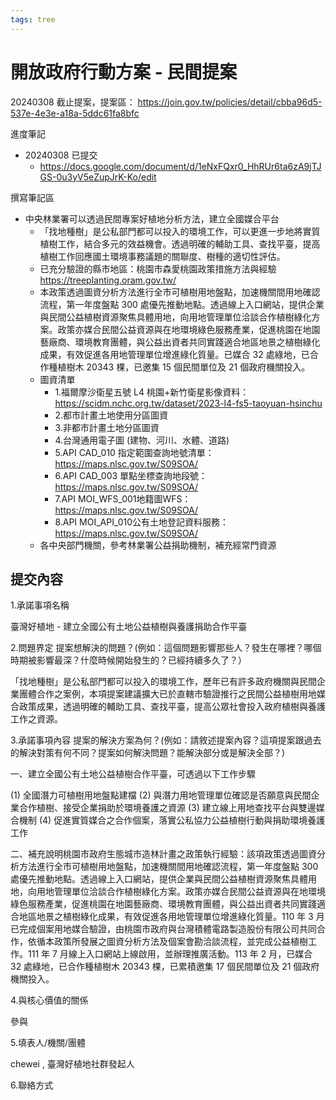 ```yaml
---
tags: tree
---
```


# 開放政府行動方案 - 民間提案

20240308 截止提案，提案區：
https://join.gov.tw/policies/detail/cbba96d5-537e-4e3e-a18a-5ddc61fa8bfc


進度筆記
- 20240308 已提交　
    - https://docs.google.com/document/d/1eNxFQxr0_HhRUr6ta6zA9jTJGS-0u3yV5eZupJrK-Ko/edit

撰寫筆記區
- 中央林業署可以透過民間專案好植地分析方法，建立全國媒合平台
    - 「找地種樹」是公私部門都可以投入的環境工作，可以更進一步地將實質植樹工作，結合多元的效益機會。透過明確的輔助工具、查找平臺，提高植樹工作回應國土環境事務議題的關聯度、樹種的適切性評估。
    - 已充分驗證的縣市地區：桃園市森愛桃園政策措施方法與經驗 https://treeplanting.oram.gov.tw/
    - 本政策透過圖資分析方法進行全市可植樹用地盤點，加速機關間用地確認流程，第一年度盤點 300 處優先推動地點。透過線上入口網站，提供企業與民間公益植樹資源聚焦具體用地，向用地管理單位洽談合作植樹綠化方案。政策亦媒合民間公益資源與在地環境綠色服務產業，促進桃園在地園藝廠商、環境教育團體，與公益出資者共同實踐適合地區地景之植樹綠化成果，有效促進各用地管理單位增進綠化質量。已媒合 32 處綠地，已合作種植樹木 20343 棵，已邀集 15 個民間單位及 21 個政府機關投入。
    - 圖資清單 
        - 1.福爾摩沙衛星五號 L4 桃園+新竹衛星影像資料：https://scidm.nchc.org.tw/dataset/2023-l4-fs5-taoyuan-hsinchu
        - 2.都市計畫土地使用分區圖資
        - 3.非都市計畫土地分區圖資
        - 4.台灣通用電子圖 (建物、河川、水體、道路)
        - 5.API CAD_010 指定範圍查詢地號清單：https://maps.nlsc.gov.tw/S09SOA/
        - 6.API CAD_003 單點坐標查詢地段號：https://maps.nlsc.gov.tw/S09SOA/
        - 7.API MOI_WFS_001地籍圖WFS：https://maps.nlsc.gov.tw/S09SOA/ 
        - 8.API MOI_API_010公有土地登記資料服務：https://maps.nlsc.gov.tw/S09SOA/
    - 各中央部門機關，參考林業署公益捐助機制，補充經常門資源

## 提交內容

1.承諾事項名稱

臺灣好植地 - 建立全國公有土地公益植樹與養護捐助合作平臺

2.問題界定
提案想解決的問題？(例如：這個問題影響那些人？發生在哪裡？哪個時期被影響最深？什麼時候開始發生的？已經持續多久了？）

「找地種樹」是公私部門都可以投入的環境工作，歷年已有許多政府機關與民間企業團體合作之案例，本項提案建議擴大已於直轄市驗證推行之民間公益植樹用地媒合政策成果，透過明確的輔助工具、查找平臺，提高公眾社會投入政府植樹與養護工作之資源。

3.承諾事項內容
提案的解決方案為何？(例如：請敘述提案內容？這項提案跟過去的解決對策有何不同？提案如何解決問題？能解決部分或是解決全部？)

一、建立全國公有土地公益植樹合作平臺，可透過以下工作步驟

(1) 全國潛力可植樹用地盤點建檔
(2) 與潛力用地管理單位確認是否願意與民間企業合作植樹、接受企業捐助於環境養護之資源
(3) 建立線上用地查找平台與雙邊媒合機制
(4) 促進實質媒合之合作個案，落實公私協力公益植樹行動與捐助環境養護工作

二、補充說明桃園市政府生態城市造林計畫之政策執行經驗：該項政策透過圖資分析方法進行全市可植樹用地盤點，加速機關間用地確認流程，第一年度盤點 300 處優先推動地點。透過線上入口網站，提供企業與民間公益植樹資源聚焦具體用地，向用地管理單位洽談合作植樹綠化方案。政策亦媒合民間公益資源與在地環境綠色服務產業，促進桃園在地園藝廠商、環境教育團體，與公益出資者共同實踐適合地區地景之植樹綠化成果，有效促進各用地管理單位增進綠化質量。110 年 3 月已完成個案用地媒合驗證，由桃園市政府與台灣積體電路製造股份有限公司共同合作，依循本政策所發展之圖資分析方法及個案會勘洽談流程，並完成公益植樹工作。111 年 7 月線上入口網站上線啟用，並辦理推廣活動。113 年 2 月，已媒合 32 處綠地，已合作種植樹木 20343 棵，已累積邀集 17 個民間單位及 21 個政府機關投入。


4.與核心價值的關係

參與

5.填表人/機關/團體

chewei , 臺灣好植地社群發起人

6.聯絡方式

